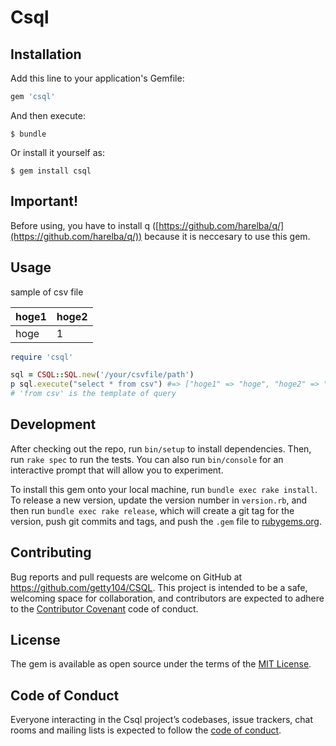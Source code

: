# Csql

## Installation

Add this line to your application's Gemfile:

```ruby
gem 'csql'
```

And then execute:

    $ bundle

Or install it yourself as:

    $ gem install csql

## Important!
Before using, you have to install q ([https://github.com/harelba/q/](https://github.com/harelba/q/)) because it is neccesary to use this gem.

## Usage
sample of csv file

|hoge1|hoge2|
|---|---|
|hoge|1|

```ruby
require 'csql'

sql = CSQL::SQL.new('/your/csvfile/path')
p sql.execute("select * from csv") #=> ["hoge1" => "hoge", "hoge2" => "1"}]
# 'from csv' is the template of query
```

## Development

After checking out the repo, run `bin/setup` to install dependencies. Then, run `rake spec` to run the tests. You can also run `bin/console` for an interactive prompt that will allow you to experiment.

To install this gem onto your local machine, run `bundle exec rake install`. To release a new version, update the version number in `version.rb`, and then run `bundle exec rake release`, which will create a git tag for the version, push git commits and tags, and push the `.gem` file to [rubygems.org](https://rubygems.org).

## Contributing

Bug reports and pull requests are welcome on GitHub at https://github.com/getty104/CSQL. This project is intended to be a safe, welcoming space for collaboration, and contributors are expected to adhere to the [Contributor Covenant](http://contributor-covenant.org) code of conduct.

## License

The gem is available as open source under the terms of the [MIT License](https://opensource.org/licenses/MIT).

## Code of Conduct

Everyone interacting in the Csql project’s codebases, issue trackers, chat rooms and mailing lists is expected to follow the [code of conduct](https://github.com/[USERNAME]/csql/blob/master/CODE_OF_CONDUCT.md).
